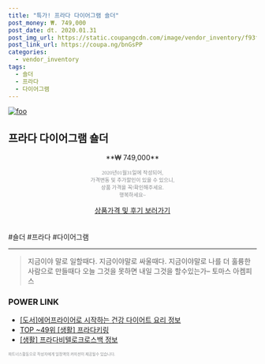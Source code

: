 ```yaml
--- 
title: "특가! 프라다 다이어그램 숄더" 
post_money: ₩. 749,000 
post_date: dt. 2020.01.31 
post_img_url: https://static.coupangcdn.com/image/vendor_inventory/f93f/6803088d167c3bb5d75678759aa29488f4ad47f424023b0152a2824cc3db.jpg 
post_link_url: https://coupa.ng/bnGsPP 
categories: 
  - vendor_inventory 
tags: 
  - 숄더 
  - 프라다 
  - 다이어그램 
--- 
```

[![foo](https://static.coupangcdn.com/image/vendor_inventory/f93f/6803088d167c3bb5d75678759aa29488f4ad47f424023b0152a2824cc3db.jpg)](https://coupa.ng/bnGsPP) 

## 프라다 다이어그램 숄더 
<p style="text-align: center;">**₩ 749,000**</p> 
<p style="text-align: center;"><span style="color: #898c8f; font-family: Georgia,Times,serif; font-size: 0.75em;">2020년01월31일에 작성되어, <br>가격변동 및 추가할인이 있을 수 있으니,<br> 상품 가격을 꼭!확인해주세요.<br>행복하세요~</span> 
</p>	 
<div markdown="0" style="text-align: center;"><a href="https://coupa.ng/bnGsPP" class="btn btn--success">상품가격 및 후기 보러가기</a></div> 
<br><br> 
  #숄더 #프라다 #다이어그램 
<hr> 

> 지금이야 말로 일할때다. 지금이야말로 싸울때다. 지금이야말로 나를 더 훌륭한 사람으로 만들때다 오늘 그것을 못하면 내일 그것을 할수있는가–  토마스 아켐피스 


### POWER LINK

* <a href="https://blog.naver.com/sakai111/221761453806" target="_blank">[도서]에어프라이어로 시작하는 건강 다이어트 요리 정보</a>
* <a href="https://blog.naver.com/fasyy4321/221783660616" target="_blank"> TOP ~49위 [생활] 프라다키링</a>
* <a href="https://blog.naver.com/fasyy4321/221766262256" target="_blank"> [생활] 프라다비텔로크로스백 정보 </a>

<span style="color: #898c8f; font-family: Georgia,Times,serif; font-size: 0.55em;">파트너스활동으로 작성자에게 일정액의 커미션이 제공될수 있습니다.</span> 
